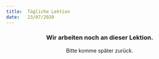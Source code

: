 ```yaml
---
title:  Tägliche Lektion
date:   23/07/2020
---
```


### <center>Wir arbeiten noch an dieser Lektion.</center>
<center>Bitte komme später zurück.</center>
